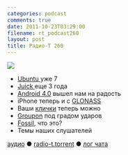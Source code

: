 ```yaml
---
categories: podcast
comments: true
date: 2011-10-23T03:29:00
filename: rt_podcast260
layout: post
title: Радио-Т 260
---
```


![](https://radio-t.com/images/radio-t/rt260.png)


- [Ubuntu ](http://habrahabr.ru/blogs/ubuntu/130841/)уже 7
- [Juick ](http://juick.com/juick/1590719)еще 3 года
- [Android 4.0](http://techcrunch.com/2011/10/19/in-depth-hands-on-video-galaxy-nexus-and-ice-cream-sandwich-android-4-0/) вышел нам на радость
- iPhone теперь и с [GLONASS](http://thenextweb.com/apple/2011/10/19/apple-sneaks-in-glonass-location-support-on-iphone-4s)
- Ваши [клички](http://habrahabr.ru/blogs/social_networks/130898/) теперь можно
- [Groupon](http://www.businessinsider.com/groupons-fall-to-earth-swifter-than-its-fast-rise-2011-10) под градом ударов
- [Fossil](http://www.fossil-scm.org/index.html/doc/trunk/www/qandc.wiki), что это?
- Темы наших слушателей

[аудио](http://archive.rucast.net/radio-t/media/rt_podcast260.mp3) ● [radio-t.torrent](http://www.radio-t.com/torrents/rt_podcast260.mp3.torrent) ● [лог чата](http://chat.radio-t.com/logs/radio-t-260.html)<audio src="http://archive.rucast.net/radio-t/media/rt_podcast260.mp3" preload="none"></audio>
